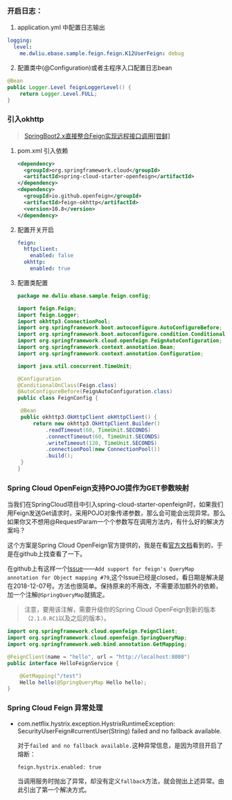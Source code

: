 

### 开启日志：
1. application.yml 中配置日志输出
```yml
logging:
  level:
    me.dwliu.ebase.sample.feign.feign.K12UserFeign: debug
```

2. 配置类中(@Configuration)或者主程序入口配置日志bean

```java
@Bean
public Logger.Level feignLoggerLevel() {
    return Logger.Level.FULL;
}

```



### 引入okhttp

> [SpringBoot2.x直接整合Feign实现远程接口调用[尝鲜]](http://wuwenliang.net/2019/07/24/SpringBoot2.x直接整合Feign实现远程接口调用[尝鲜]/)

1. pom.xml 引入依赖

   ```xml
   <dependency>
     <groupId>org.springframework.cloud</groupId>
     <artifactId>spring-cloud-starter-openfeign</artifactId>
   </dependency>
   <dependency>
     <groupId>io.github.openfeign</groupId>
     <artifactId>feign-okhttp</artifactId>
     <version>10.8</version>
   </dependency>
   ```

   

2. 配置开关开启

   ```yml
   feign:
     httpclient:
       enabled: false
     okhttp:
       enabled: true
   ```

   

3. 配置类配置

   ```java
   package me.dwliu.ebase.sample.feign.config;
   
   import feign.Feign;
   import feign.Logger;
   import okhttp3.ConnectionPool;
   import org.springframework.boot.autoconfigure.AutoConfigureBefore;
   import org.springframework.boot.autoconfigure.condition.ConditionalOnClass;
   import org.springframework.cloud.openfeign.FeignAutoConfiguration;
   import org.springframework.context.annotation.Bean;
   import org.springframework.context.annotation.Configuration;
   
   import java.util.concurrent.TimeUnit;
   
   @Configuration
   @ConditionalOnClass(Feign.class)
   @AutoConfigureBefore(FeignAutoConfiguration.class)
   public class FeignConfig {
   
   	@Bean
   	public okhttp3.OkHttpClient okHttpClient() {
   		return new okhttp3.OkHttpClient.Builder()
   			.readTimeout(60, TimeUnit.SECONDS)
   			.connectTimeout(60, TimeUnit.SECONDS)
   			.writeTimeout(120, TimeUnit.SECONDS)
   			.connectionPool(new ConnectionPool())
   			.build();
   	}
   }
   
   ```

   

### Spring Cloud OpenFeign支持POJO提作为GET参数映射

当我们在SpringCloud项目中引入spring-cloud-starter-openfeign时，如果我们用Feign发送Get请求时，采用POJO对象传递参数，那么会可能会出现异常。那么如果你又不想用@RequestParam一个个参数写在调用方法内，有什么好的解决方案吗？

这个方案是Spring Cloud OpenFeign官方提供的，我是在看[官方文档](https://cloud.spring.io/spring-cloud-static/spring-cloud-openfeign/2.1.3.RELEASE/single/spring-cloud-openfeign.html)看到的，于是在github上找查看了一下。

在github上有这样一个[Issue](https://github.com/spring-cloud/spring-cloud-openfeign/pull/79/files)——`Add support for feign's QueryMap annotation for Object mapping #79`,这个Issue已经是closed，看日期是解决是在2018-12-07号。方法也很简单。保持原来的不用改，不需要添加额外的依赖，加一个注解`@SpringQueryMap`就搞定。

> 注意，要用该注解，需要升级你的Spring Cloud OpenFeign到新的版本（`2.1.0.RC1`以及之后的版本）。

```java
import org.springframework.cloud.openfeign.FeignClient;
import org.springframework.cloud.openfeign.SpringQueryMap;
import org.springframework.web.bind.annotation.GetMapping;

@FeignClient(name = "hello", url = "http://localhost:8080")
public interface HelloFeignService {

	@GetMapping("/test")
	Hello hello(@SpringQueryMap Hello hello);
}
```

### Spring Cloud Feign 异常处理

- com.netflix.hystrix.exception.HystrixRuntimeException: SecurityUserFeign#currentUser(String) failed and no fallback available.

  对于`failed and no fallback available.`这种异常信息，是因为项目开启了熔断：

  ```
  feign.hystrix.enabled: true
  ```

   

  当调用服务时抛出了异常，却没有定义`fallback`方法，就会抛出上述异常。由此引出了第一个解决方式。